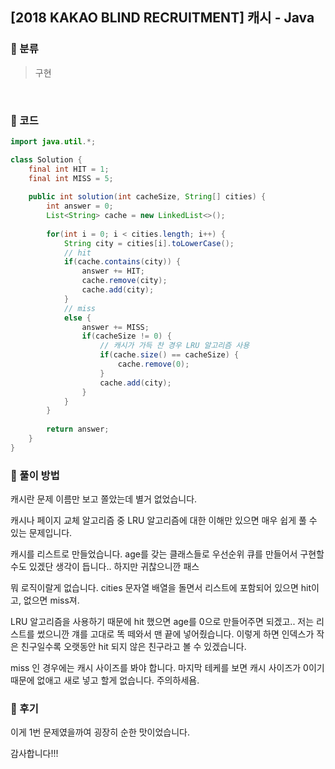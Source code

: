 ## [2018 KAKAO BLIND RECRUITMENT] 캐시 - Java

###    :bookmark_tabs: ​분류

> 구현

​

###  :bookmark_tabs: 코드

```java
import java.util.*;

class Solution {
    final int HIT = 1;
	final int MISS = 5;
	
	public int solution(int cacheSize, String[] cities) {
        int answer = 0;
        List<String> cache = new LinkedList<>();
        
        for(int i = 0; i < cities.length; i++) {
        	String city = cities[i].toLowerCase();
        	// hit
        	if(cache.contains(city)) {
        		answer += HIT;
        		cache.remove(city);
        		cache.add(city);
        	}
        	// miss
        	else {
        		answer += MISS;
        		if(cacheSize != 0) {
        			// 캐시가 가득 찬 경우 LRU 알고리즘 사용
        			if(cache.size() == cacheSize) {
        				cache.remove(0);
        			}  			
        			cache.add(city);
        		}
        	}
        }
        
        return answer;
    }
}
```



### :bookmark_tabs: ​풀이 방법

캐시란 문제 이름만 보고 쫄았는데 별거 없었습니다.

캐시나 페이지 교체 알고리즘 중 LRU 알고리즘에 대한 이해만 있으면 매우 쉽게 풀 수 있는 문제입니다.

캐시를 리스트로 만들었습니다. age를 갖는 클래스들로 우선순위 큐를 만들어서 구현할 수도 있겠단 생각이 듭니다.. 하지만 귀찮으니깐 패스

 

뭐 로직이랄게 없습니다. cities 문자열 배열을 돌면서 리스트에 포함되어 있으면 hit이고, 없으면 miss져.

LRU 알고리즘을 사용하기 때문에 hit 했으면 age를 0으로 만들어주면 되겠고.. 저는 리스트를 썼으니깐 걔를 고대로 똑 떼와서 맨 끝에 넣어줬습니다. 이렇게 하면 인덱스가 작은 친구일수록 오랫동안 hit 되지 않은 친구라고 볼 수 있겠습니다.

miss 인 경우에는 캐시 사이즈를 봐야 합니다. 마지막 테케를 보면 캐시 사이즈가 0이기 때문에 없애고 새로 넣고 할게 없습니다. 주의하세욤.



###  :bookmark_tabs: 후기 

이게 1번 문제였을까여 굉장히 순한 맛이었습니다.

감사합니다!!!